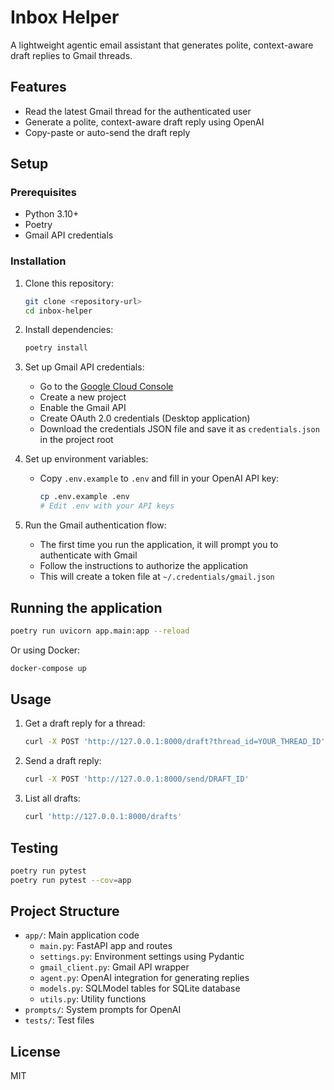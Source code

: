 # Inbox Helper

A lightweight agentic email assistant that generates polite, context-aware draft replies to Gmail threads.

## Features

- Read the latest Gmail thread for the authenticated user
- Generate a polite, context-aware draft reply using OpenAI
- Copy-paste or auto-send the draft reply

## Setup

### Prerequisites

- Python 3.10+
- Poetry
- Gmail API credentials

### Installation

1. Clone this repository:
   ```bash
   git clone <repository-url>
   cd inbox-helper
   ```

2. Install dependencies:
   ```bash
   poetry install
   ```

3. Set up Gmail API credentials:
   - Go to the [Google Cloud Console](https://console.cloud.google.com/)
   - Create a new project
   - Enable the Gmail API
   - Create OAuth 2.0 credentials (Desktop application)
   - Download the credentials JSON file and save it as `credentials.json` in the project root

4. Set up environment variables:
   - Copy `.env.example` to `.env` and fill in your OpenAI API key:
     ```bash
     cp .env.example .env
     # Edit .env with your API keys
     ```

5. Run the Gmail authentication flow:
   - The first time you run the application, it will prompt you to authenticate with Gmail
   - Follow the instructions to authorize the application
   - This will create a token file at `~/.credentials/gmail.json`

## Running the application

```bash
poetry run uvicorn app.main:app --reload
```

Or using Docker:

```bash
docker-compose up
```

## Usage

1. Get a draft reply for a thread:
   ```bash
   curl -X POST 'http://127.0.0.1:8000/draft?thread_id=YOUR_THREAD_ID'
   ```

2. Send a draft reply:
   ```bash
   curl -X POST 'http://127.0.0.1:8000/send/DRAFT_ID'
   ```

3. List all drafts:
   ```bash
   curl 'http://127.0.0.1:8000/drafts'
   ```

## Testing

```bash
poetry run pytest
poetry run pytest --cov=app
```

## Project Structure

- `app/`: Main application code
  - `main.py`: FastAPI app and routes
  - `settings.py`: Environment settings using Pydantic
  - `gmail_client.py`: Gmail API wrapper
  - `agent.py`: OpenAI integration for generating replies
  - `models.py`: SQLModel tables for SQLite database
  - `utils.py`: Utility functions
- `prompts/`: System prompts for OpenAI
- `tests/`: Test files

## License

MIT 